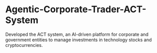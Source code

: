# Agentic-Corporate-Trader-ACT-System
Developed the ACT system, an AI-driven platform for corporate and government entities to manage investments in technology stocks and cryptocurrencies.

